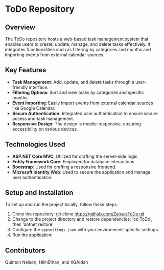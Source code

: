 # ToDo Repository

## Overview
The ToDo repository hosts a web-based task management system that enables users to create, update, manage, and delete tasks effectively. It integrates functionalities such as filtering by categories and months and importing events from external calendar sources.

## Key Features
- **Task Management**: Add, update, and delete tasks through a user-friendly interface.
- **Filtering Options**: Sort and view tasks by categories and specific months.
- **Event Importing**: Easily import events from external calendar sources like Google Calendar.
- **Secure Authentication**: Integrated user authentication to ensure secure access and task management.
- **Responsive Design**: The design is mobile-responsive, ensuring accessibility on various devices.

## Technologies Used
- **ASP.NET Core MVC**: Utilized for crafting the server-side logic.
- **Entity Framework Core**: Employed for database interactions.
- **Bootstrap**: Used for crafting a responsive frontend.
- **Microsoft Identity Web**: Used to secure the application and manage user authentication.

## Setup and Installation
To set up and run the project locally, follow these steps:
1. Clone the repository: git clone https://github.com/Zaikur/ToDo.git
2. Change to the project directory and restore dependencies: 'cd ToDo', then 'dotnet restore'
3. Configure the `appsettings.json` with your environment-specific settings.
4. Run the application:

## Contributors
Quinton Nelson, HiImEthan, and KGAidan
